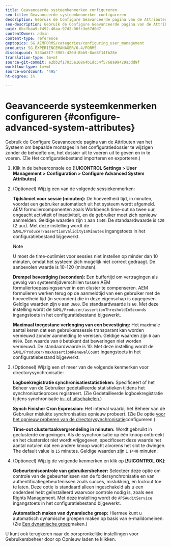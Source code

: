 ```yaml
---
title: Geavanceerde systeemkenmerken configureren
seo-title: Geavanceerde systeemkenmerken configureren
description: Gebruik de Configure Geavanceerde pagina van de Attributen van het Systeem om bepaalde montages in het configuratiedossier te wijzigen zonder de behoefte om, het dossier uit te voeren uit te geven en in te voeren.
seo-description: Gebruik de Configure Geavanceerde pagina van de Attributen van het Systeem om bepaalde montages in het configuratiedossier te wijzigen zonder de behoefte om, het dossier uit te voeren uit te geven en in te voeren.
uuid: 6bcfbaa9-f492-46aa-97d2-00fc3e67d0d7
contentOwner: admin
content-type: reference
geptopics: SG_AEMFORMS/categories/configuring_user_management
products: SG_EXPERIENCEMANAGER/6.4/FORMS
discoiquuid: 533ad3f7-3905-420d-8bb9-8ae8f14fb28e
translation-type: tm+mt
source-git-commit: e2bb2f17035e16864b1dc54f5768a99429a3dd9f
workflow-type: tm+mt
source-wordcount: '495'
ht-degree: 1%

---
```



# Geavanceerde systeemkenmerken configureren {#configure-advanced-system-attributes}

Gebruik de Configure Geavanceerde pagina van de Attributen van het Systeem om bepaalde montages in het configuratiedossier te wijzigen zonder de behoefte om, het dossier uit te voeren uit te geven en in te voeren. (Zie Het configuratiebestand [](/help/forms/using/admin-help/importing-exporting-configuration-file.md#importing-and-exporting-the-configuration-file)importeren en exporteren.)

1. Klik in de beheerconsole op **[!UICONTROL Settings > User Management > Configuration > Configure Advanced System Attributes]**.
1. (Optioneel) Wijzig een van de volgende sessiekenmerken:

   **Tijdslimiet voor sessie (minuten):** De hoeveelheid tijd, in minuten, voordat een gebruiker automatisch uit het systeem wordt afgemeld. AEM formuliercomponenten zoals Workbench time-out na twee uur, ongeacht activiteit of inactiviteit, en de gebruiker moet zich opnieuw aanmelden. Geldige waarden zijn `1` aan `1440`. De standaardwaarde is `120` (2 uur). Met deze instelling wordt de `SAML/Producer/assertionValidityInMinutes` ingangstoets in het configuratiebestand bijgewerkt.

   >[!NOTE]
   >
   >U moet de time-outlimiet voor sessies niet instellen op minder dan 10 minuten, omdat het systeem zich mogelijk niet correct gedraagt. De aanbevolen waarde is 10-120 (minuten).

   **Drempel bevestiging (seconden):** Een buffertijd om vertragingen als gevolg van systeemtijdverschillen tussen AEM formuliertoepassingsserver in een cluster te compenseren. AEM formulieren werken terug op de aanmeldtijd van een gebruiker met de hoeveelheid tijd (in seconden) die in deze eigenschap is opgegeven. Geldige waarden zijn `0` aan `3600`. De standaardwaarde is `60`. Met deze instelling wordt de `SAML/Producer/assertionThresholdInSeconds` ingangstoets in het configuratiebestand bijgewerkt.

   **Maximaal toegestane verlenging van een bevestiging:** Het maximale aantal keren dat een gebruikerssessie transparant kan worden vernieuwd zonder aanmelding te vereisen. Geldige waarden zijn `0` aan `9999`. Een waarde van `0` betekent dat beweringen niet worden vernieuwd. De standaardwaarde is 10. Met deze instelling wordt de `SAML/Producer/maxAssertionRenewalCount` ingangstoets in het configuratiebestand bijgewerkt.

1. (Optioneel) Wijzig een of meer van de volgende kenmerken voor directorysynchronisatie:

   **Logboekregistratie synchronisatiestatistieken:** Specificeert of het Beheer van de Gebruiker gedetailleerde statistieken tijdens het synchronisatieproces registreert. (Zie Gedetailleerde logboekregistratie tijdens synchronisatie [in- of uitschakelen](/help/forms/using/admin-help/synchronizing-directories.md#enable-or-disable-detailed-logging-during-synchronization).)

   **Synch Finisher Cron Expression:** Het interval waarbij het Beheer van de Gebruiker mislukte synchronisaties opnieuw probeert. (Zie De optie [voor het opnieuw proberen van de directorysynchronisatie](/help/forms/using/admin-help/synchronizing-directories.md#configure-the-directory-synchronization-retry-option)configureren.)

   **Time-out clustertaakvergrendeling in minuten:** Wordt gebruikt in geclusterde omgevingen. Als de synchronisatie op één knoop ontbreekt en het clusterslot niet wordt vrijgegeven, specificeert deze waarde het aantal notulen dat een andere knoop wacht alvorens het slot te dwingen. The default value is `15` minutes. Geldige waarden zijn `1` `1440` minuten.

1. (Optioneel) Wijzig de volgende kenmerken en klik op **[!UICONTROL OK]**:

   **Gebeurteniscontrole van gebruikersbeheer:** Selecteer deze optie om controle van de gebeurtenissen van de foldersynchronisatie en van authentificatiegebeurtenissen zoals succes, mislukking, en lockout toe te laten. Deze optie is standaard alleen ingeschakeld als u een onderdeel hebt geïnstalleerd waarvoor controle nodig is, zoals een Rights Management. Met deze instelling wordt de `APSAuditService` ingangstoets in het configuratiebestand bijgewerkt.

   **Automatisch maken van dynamische groep:** Hiermee kunt u automatisch dynamische groepen maken op basis van e-maildomeinen. (Zie [Een dynamische groep](/help/forms/using/admin-help/creating-configuring-groups.md#create-a-dynamic-group)maken.)

U kunt ook terugkeren naar de oorspronkelijke instellingen voor Gebruikersbeheer door op Opnieuw laden te klikken.
